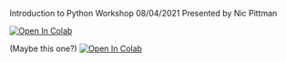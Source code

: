 Introduction to Python Workshop 08/04/2021 Presented by Nic Pittman


[![Open In Colab](https://colab.research.google.com/assets/colab-badge.svg)](https://colab.research.google.com/github/nicpittman/DT-introduction-to-scientific-python/blob/main/Introduction_to_scientific_python.ipynb)

(Maybe this one?) 
[![Open In Colab](https://colab.research.google.com/assets/colab-badge.svg)](https://colab.research.google.com/github/datatas/DT-introduction-to-scientific-python/blob/main/Introduction_to_scientific_python.ipynb)
